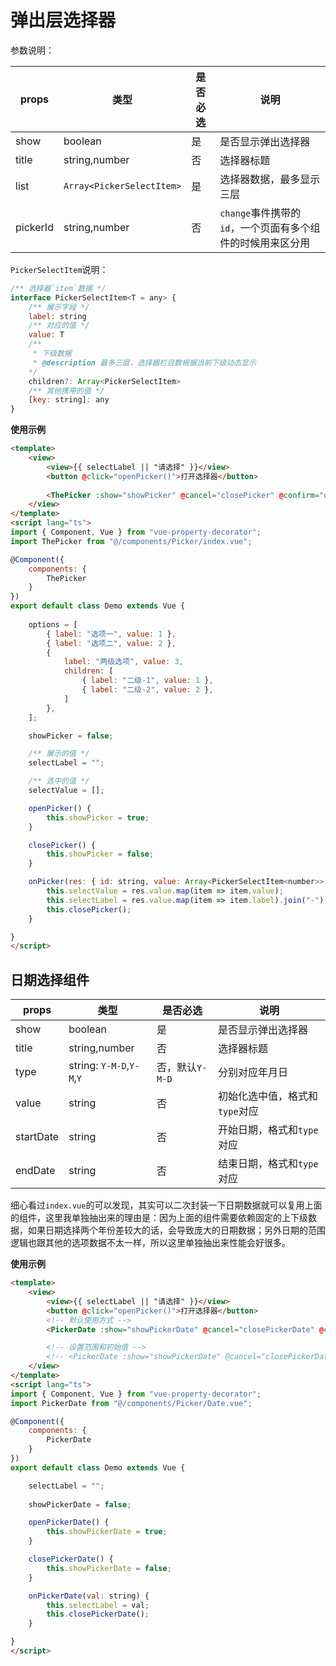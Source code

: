 # 弹出层选择器

参数说明：

| props |  类型 | 是否必选 | 说明 |
| --- | --- | --- | --- | 
| show | boolean | 是 | 是否显示弹出选择器 |
| title | string,number | 否 | 选择器标题 |
| list | `Array<PickerSelectItem>` | 是 | 选择器数据，最多显示三层 |
| pickerId | string,number | 否 | `change`事件携带的`id`，一个页面有多个组件的时候用来区分用 |

`PickerSelectItem`说明：

```js
/** 选择器`item`数据 */
interface PickerSelectItem<T = any> {
    /** 展示字段 */
    label: string
    /** 对应的值 */
    value: T
    /**
     * 下级数据
     * @description 最多三层，选择器栏目数根据当前下级动态显示
    */
    children?: Array<PickerSelectItem>
    /** 其他携带的值 */
    [key: string]: any
}
```

**使用示例**

```html
<template>
    <view>
        <view>{{ selectLabel || "请选择" }}</view>
        <button @click="openPicker()">打开选择器</button>
        
        <ThePicker :show="showPicker" @cancel="closePicker" @confirm="onPicker" :list="options" />
    </view>
</template>
<script lang="ts">
import { Component, Vue } from "vue-property-decorator";
import ThePicker from "@/components/Picker/index.vue";

@Component({
    components: {
        ThePicker
    }
})
export default class Demo extends Vue {
    
    options = [
        { label: "选项一", value: 1 },
        { label: "选项二", value: 2 },
        {
            label: "两级选项", value: 3,
            children: [
                { label: "二级-1", value: 1 },
                { label: "二级-2", value: 2 },
            ]
        },
    ];

    showPicker = false;

    /** 展示的值 */
    selectLabel = "";

    /** 选中的值 */
    selectValue = [];

    openPicker() {
        this.showPicker = true;
    }

    closePicker() {
        this.showPicker = false;
    }

    onPicker(res: { id: string, value: Array<PickerSelectItem<number>> }) {
        this.selectValue = res.value.map(item => item.value);
        this.selectLabel = res.value.map(item => item.label).join("-");
        this.closePicker();
    }

}
</script>
```

## 日期选择组件

| props |  类型 | 是否必选 | 说明 |
| --- | --- | --- | --- | 
| show | boolean | 是 | 是否显示弹出选择器 |
| title | string,number | 否 | 选择器标题 |
| type | string: `Y-M-D`,`Y-M`,`Y` | 否，默认`Y-M-D` | 分别对应年月日 |
| value | string | 否 | 初始化选中值，格式和`type`对应 |
| startDate | string | 否 | 开始日期，格式和`type`对应 |
| endDate | string | 否 | 结束日期，格式和`type`对应 |

细心看过`index.vue`的可以发现，其实可以二次封装一下日期数据就可以复用上面的组件，这里我单独抽出来的理由是：因为上面的组件需要依赖固定的上下级数据，如果日期选择两个年份差较大的话，会导致庞大的日期数据；另外日期的范围逻辑也跟其他的选项数据不太一样，所以这里单独抽出来性能会好很多。

**使用示例**

```html
<template>
    <view>
        <view>{{ selectLabel || "请选择" }}</view>
        <button @click="openPicker()">打开选择器</button>
        <!-- 默认使用方式 -->
        <PickerDate :show="showPickerDate" @cancel="closePickerDate" @confirm="onPickerDate" />

        <!-- 设置范围和初始值 -->
        <!-- <PickerDate :show="showPickerDate" @cancel="closePickerDate" @confirm="onPickerDate" value="2020-06-08" startDate="2019-03-12" endDate="2021-02-04" /> -->
    </view>
</template>
<script lang="ts">
import { Component, Vue } from "vue-property-decorator";
import PickerDate from "@/components/Picker/Date.vue";

@Component({
    components: {
        PickerDate
    }
})
export default class Demo extends Vue {

    selectLabel = "";
    
    showPickerDate = false;

    openPickerDate() {
        this.showPickerDate = true;
    }

    closePickerDate() {
        this.showPickerDate = false;
    }

    onPickerDate(val: string) {
        this.selectLabel = val;
        this.closePickerDate();
    }

}
</script>
```
